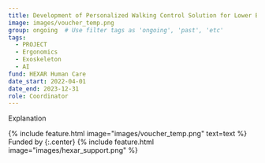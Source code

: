 ```yaml
---
title: Development of Personalized Walking Control Solution for Lower Body Exoskeleton Robot
image: images/voucher_temp.png
group: ongoing  # Use filter tags as 'ongoing', 'past', 'etc'
tags:
  - PROJECT
  - Ergonomics
  - Exoskeleton
  - AI
fund: HEXAR Human Care
date_start: 2022-04-01
date_end: 2023-12-31
role: Coordinator
---
```


Explanation



{%
  include feature.html
  image="images/voucher_temp.png"
  text=text
%}
Funded by 
{:.center}
{%
  include feature.html
  image="images/hexar_support.png"
%}